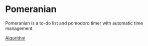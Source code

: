 # Pomeranian

Pomeranian is a to-do list and pomodoro timer with automatic time management.

[Algorithm](./ALGORITHM.md)
